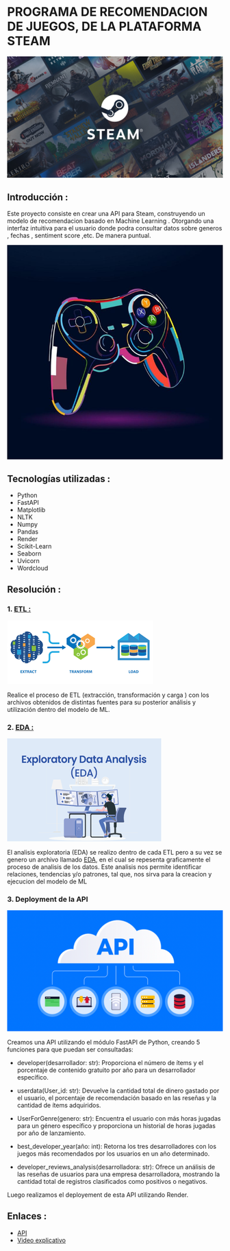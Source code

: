 # PROGRAMA DE RECOMENDACION DE JUEGOS, DE LA PLATAFORMA STEAM

![Steam](imagenes/steam.jpg)

## Introducción : 
Este proyecto consiste en crear una API para Steam, construyendo un modelo de recomendacion basado en Machine Learning . 
Otorgando una interfaz intuitiva para el usuario donde podra consultar datos sobre generos , fechas , sentiment score ,etc. De manera puntual.

<img src="imagenes/mando.jpg" alt="Mando" width="900" height="500">


## Tecnologías utilizadas :
- Python
- FastAPI
- Matplotlib
- NLTK
- Numpy
- Pandas
- Render
- Scikit-Learn
- Seaborn
- Uvicorn
- Wordcloud

## Resolución :
### 1. [ETL :](ETL)

![ETL](imagenes/ETL.jpg)

Realice el proceso de ETL (extracción, transformación y carga ) con los archivos obtenidos de distintas fuentes para su posterior análisis y utilización dentro del modelo de ML.

### 2. [EDA :](EDA)

![EDA](imagenes/EDA.jpg)

El analisis exploratoria (EDA) se realizo dentro de cada ETL pero a su vez se genero un archivo llamado [EDA](EDA/EDA.ipynb), en el cual se repesenta graficamente el proceso de analisis de los datos.
Este analisis nos permite identificar relaciones, tendencias y/o patrones, tal que, nos sirva para la creacion y ejecucion del modelo de ML

### 3. Deployment de la API

![API](imagenes/API.jpg)

Creamos una API utilizando el módulo FastAPI de Python, creando 5 funciones para que puedan ser consultadas:
- developer(desarrollador: str):
  Proporciona el número de ítems y el porcentaje de contenido gratuito por año para un desarrollador específico.

- userdata(User_id: str):
  Devuelve la cantidad total de dinero gastado por el usuario, el porcentaje de recomendación basado en las reseñas y la cantidad de ítems adquiridos.

- UserForGenre(genero: str):
  Encuentra el usuario con más horas jugadas para un género específico y proporciona un historial de horas jugadas por año de lanzamiento.

- best_developer_year(año: int):
  Retorna los tres desarrolladores con los juegos más recomendados por los usuarios en un año determinado.

- developer_reviews_analysis(desarrolladora: str):
  Ofrece un análisis de las reseñas de usuarios para una empresa desarrolladora, mostrando la cantidad total de registros clasificados como positivos o negativos.

Luego realizamos el deployement de esta API utilizando Render.

## Enlaces : 
- [API](https://recomendacion-de-juegos-b6zg.onrender.com/docs#/desarrollador/developer_developer_get)
- [Video explicativo]("LINK")

